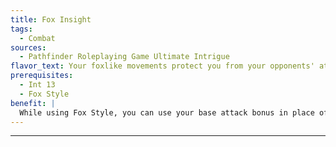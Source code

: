 ```yaml
---
title: Fox Insight
tags:
  - Combat
sources:
  - Pathfinder Roleplaying Game Ultimate Intrigue
flavor_text: Your foxlike movements protect you from your opponents' attempts to manipulate you.
prerequisites:
  - Int 13
  - Fox Style
benefit: |
  While using Fox Style, you can use your base attack bonus in place of your ranks in Sense Motive to determine your Sense Motive skill bonus when foes attempt to feint against you, and creatures attempting to demoralize you don't gain a bonus for being bigger than you (though they still take a penalty for being smaller). If your Intelligence score is at least 19, the DC to demoralize or feint you increases by 4.
---
```

---

